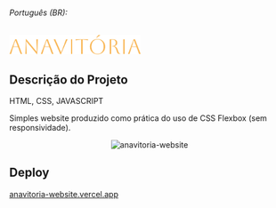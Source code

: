###### Português (BR):

<img height="35" alt="titulo da banda" src="assets-readme/logo-anavitoria.png">

<section>
  <h2>Descrição do Projeto</h2>
  <p>HTML, CSS, JAVASCRIPT</p>
  <p>Simples website produzido como prática do uso de CSS Flexbox (sem responsividade).</p>
</section>

<section>
  <div align="center">
    <img height="400" alt="anavitoria-website" src="assets-readme/anavitoria-site.gif">
  </div>
</section>

<section>
  <h2>Deploy</h2>
  <a href="https://anavitoria-website.vercel.app/" target="_blank">anavitoria-website.vercel.app</a>
</section>
